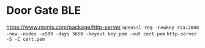 
# Door Gate BLE

https://www.npmjs.com/package/http-server
`openssl req -newkey rsa:2048 -new -nodes -x509 -days 3650 -keyout key.pem -out cert.pem`
`http-server -S -C cert.pem`